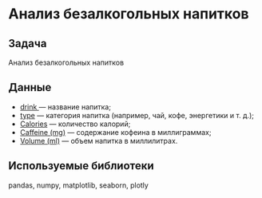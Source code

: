 Анализ безалкогольных напитков
=======

Задача
---------

Анализ безалкогольных напитков

Данные
--------

* <ins>drink </ins>— название напитка;
* <ins>type</ins> — категория напитка (например, чай, кофе, энергетики и т. д.);
* <ins>Calories</ins> — количество калорий;
* <ins>Caffeine (mg)</ins> — содержание кофеина в миллиграммах;
* <ins>Volume (ml)</ins> — объем напитка в миллилитрах.

## Используемые библиотеки

pandas, numpy, matplotlib, seaborn, plotly